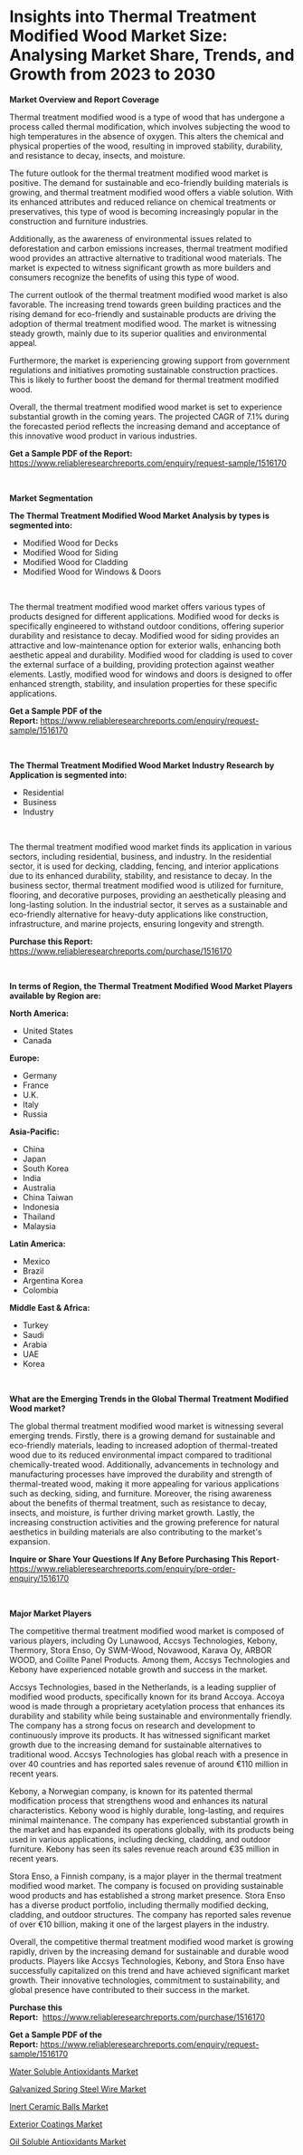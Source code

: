 <p><h1>Insights into Thermal Treatment Modified Wood Market Size: Analysing Market Share, Trends, and Growth from 2023 to 2030</h1></p><p><strong>Market Overview and Report Coverage</strong></p>
<p><p>Thermal treatment modified wood is a type of wood that has undergone a process called thermal modification, which involves subjecting the wood to high temperatures in the absence of oxygen. This alters the chemical and physical properties of the wood, resulting in improved stability, durability, and resistance to decay, insects, and moisture.</p><p>The future outlook for the thermal treatment modified wood market is positive. The demand for sustainable and eco-friendly building materials is growing, and thermal treatment modified wood offers a viable solution. With its enhanced attributes and reduced reliance on chemical treatments or preservatives, this type of wood is becoming increasingly popular in the construction and furniture industries.</p><p>Additionally, as the awareness of environmental issues related to deforestation and carbon emissions increases, thermal treatment modified wood provides an attractive alternative to traditional wood materials. The market is expected to witness significant growth as more builders and consumers recognize the benefits of using this type of wood.</p><p>The current outlook of the thermal treatment modified wood market is also favorable. The increasing trend towards green building practices and the rising demand for eco-friendly and sustainable products are driving the adoption of thermal treatment modified wood. The market is witnessing steady growth, mainly due to its superior qualities and environmental appeal.</p><p>Furthermore, the market is experiencing growing support from government regulations and initiatives promoting sustainable construction practices. This is likely to further boost the demand for thermal treatment modified wood.</p><p>Overall, the thermal treatment modified wood market is set to experience substantial growth in the coming years. The projected CAGR of 7.1% during the forecasted period reflects the increasing demand and acceptance of this innovative wood product in various industries.</p></p>
<p><strong>Get a Sample PDF of the Report:</strong> <a href="https://www.reliableresearchreports.com/enquiry/request-sample/1516170">https://www.reliableresearchreports.com/enquiry/request-sample/1516170</a></p>
<p>&nbsp;</p>
<p><strong>Market Segmentation</strong></p>
<p><strong>The Thermal Treatment Modified Wood Market Analysis by types is segmented into:</strong></p>
<p><ul><li>Modified Wood for Decks</li><li>Modified Wood for Siding</li><li>Modified Wood for Cladding</li><li>Modified Wood for Windows & Doors</li></ul></p>
<p>&nbsp;</p>
<p><p>The thermal treatment modified wood market offers various types of products designed for different applications. Modified wood for decks is specifically engineered to withstand outdoor conditions, offering superior durability and resistance to decay. Modified wood for siding provides an attractive and low-maintenance option for exterior walls, enhancing both aesthetic appeal and durability. Modified wood for cladding is used to cover the external surface of a building, providing protection against weather elements. Lastly, modified wood for windows and doors is designed to offer enhanced strength, stability, and insulation properties for these specific applications.</p></p>
<p><strong>Get a Sample PDF of the Report:</strong>&nbsp;<a href="https://www.reliableresearchreports.com/enquiry/request-sample/1516170">https://www.reliableresearchreports.com/enquiry/request-sample/1516170</a></p>
<p>&nbsp;</p>
<p><strong>The Thermal Treatment Modified Wood Market Industry Research by Application is segmented into:</strong></p>
<p><ul><li>Residential</li><li>Business</li><li>Industry</li></ul></p>
<p>&nbsp;</p>
<p><p>The thermal treatment modified wood market finds its application in various sectors, including residential, business, and industry. In the residential sector, it is used for decking, cladding, fencing, and interior applications due to its enhanced durability, stability, and resistance to decay. In the business sector, thermal treatment modified wood is utilized for furniture, flooring, and decorative purposes, providing an aesthetically pleasing and long-lasting solution. In the industrial sector, it serves as a sustainable and eco-friendly alternative for heavy-duty applications like construction, infrastructure, and marine projects, ensuring longevity and strength.</p></p>
<p><strong>Purchase this Report:</strong>&nbsp; <a href="https://www.reliableresearchreports.com/purchase/1516170">https://www.reliableresearchreports.com/purchase/1516170</a></p>
<p>&nbsp;</p>
<p><strong>In terms of Region, the Thermal Treatment Modified Wood Market Players available by Region are:</strong></p>
<p>
    <p> <strong> North America: </strong>
        <ul>
            <li>United States</li>
            <li>Canada</li>
        </ul>
        </p> 
    <p> <strong> Europe: </strong>
        <ul>
            <li>Germany</li>
            <li>France</li>
            <li>U.K.</li>
            <li>Italy</li>
            <li>Russia</li>
        </ul>
        </p> 
    <p> <strong> Asia-Pacific: </strong>
        <ul>
            <li>China</li>
            <li>Japan</li>
            <li>South Korea</li>
            <li>India</li>
            <li>Australia</li>
            <li>China Taiwan</li>
            <li>Indonesia</li>
            <li>Thailand</li>
            <li>Malaysia</li>
        </ul>
        </p> 
    <p> <strong> Latin America: </strong>
        <ul>
            <li>Mexico</li>
            <li>Brazil</li>
            <li>Argentina Korea</li>
            <li>Colombia</li>
        </ul>
        </p> 
    <p> <strong> Middle East & Africa: </strong>
        <ul>
            <li>Turkey</li>
            <li>Saudi</li>
            <li>Arabia</li>
            <li>UAE</li>
            <li>Korea</li>
        </ul>
    </p>
    </p>
<p>&nbsp;</p>
<p><strong>What are the Emerging Trends in the Global Thermal Treatment Modified Wood market?</strong></p>
<p><p>The global thermal treatment modified wood market is witnessing several emerging trends. Firstly, there is a growing demand for sustainable and eco-friendly materials, leading to increased adoption of thermal-treated wood due to its reduced environmental impact compared to traditional chemically-treated wood. Additionally, advancements in technology and manufacturing processes have improved the durability and strength of thermal-treated wood, making it more appealing for various applications such as decking, siding, and furniture. Moreover, the rising awareness about the benefits of thermal treatment, such as resistance to decay, insects, and moisture, is further driving market growth. Lastly, the increasing construction activities and the growing preference for natural aesthetics in building materials are also contributing to the market's expansion.</p></p>
<p><strong>Inquire or Share Your Questions If Any Before Purchasing This Report</strong>- <a href="https://www.reliableresearchreports.com/enquiry/pre-order-enquiry/1516170">https://www.reliableresearchreports.com/enquiry/pre-order-enquiry/1516170</a></p>
<p>&nbsp;</p>
<p><strong>Major Market Players</strong></p>
<p><p>The competitive thermal treatment modified wood market is composed of various players, including Oy Lunawood, Accsys Technologies, Kebony, Thermory, Stora Enso, Oy SWM-Wood, Novawood, Karava Oy, ARBOR WOOD, and Coillte Panel Products. Among them, Accsys Technologies and Kebony have experienced notable growth and success in the market.</p><p>Accsys Technologies, based in the Netherlands, is a leading supplier of modified wood products, specifically known for its brand Accoya. Accoya wood is made through a proprietary acetylation process that enhances its durability and stability while being sustainable and environmentally friendly. The company has a strong focus on research and development to continuously improve its products. It has witnessed significant market growth due to the increasing demand for sustainable alternatives to traditional wood. Accsys Technologies has global reach with a presence in over 40 countries and has reported sales revenue of around €110 million in recent years.</p><p>Kebony, a Norwegian company, is known for its patented thermal modification process that strengthens wood and enhances its natural characteristics. Kebony wood is highly durable, long-lasting, and requires minimal maintenance. The company has experienced substantial growth in the market and has expanded its operations globally, with its products being used in various applications, including decking, cladding, and outdoor furniture. Kebony has seen its sales revenue reach around €35 million in recent years.</p><p>Stora Enso, a Finnish company, is a major player in the thermal treatment modified wood market. The company is focused on providing sustainable wood products and has established a strong market presence. Stora Enso has a diverse product portfolio, including thermally modified decking, cladding, and outdoor structures. The company has reported sales revenue of over €10 billion, making it one of the largest players in the industry.</p><p>Overall, the competitive thermal treatment modified wood market is growing rapidly, driven by the increasing demand for sustainable and durable wood products. Players like Accsys Technologies, Kebony, and Stora Enso have successfully capitalized on this trend and have achieved significant market growth. Their innovative technologies, commitment to sustainability, and global presence have contributed to their success in the market.</p></p>
<p><strong>Purchase this Report:</strong>&nbsp;&nbsp;<a href="https://www.reliableresearchreports.com/purchase/1516170">https://www.reliableresearchreports.com/purchase/1516170</a></p>
<p></p>
<p><strong>Get a Sample PDF of the Report:</strong>&nbsp;<a href="https://www.reliableresearchreports.com/enquiry/request-sample/1516170">https://www.reliableresearchreports.com/enquiry/request-sample/1516170</a></p>
<p><p><a href="https://medium.com/@germanwolff65/water-soluble-antioxidants-market-competitive-analysis-market-trends-and-forecast-to-2030-795e7961af4c">Water Soluble Antioxidants Market</a></p><p><a href="https://medium.com/@ebbaeffertz1951/galvanized-spring-steel-wire-market-trends-forecast-and-competitive-analysis-to-2030-e77cc34c805b">Galvanized Spring Steel Wire Market</a></p><p><a href="https://medium.com/@alethaebert2013/analyzing-inert-ceramic-balls-market-global-industry-perspective-and-forecast-2023-to-2030-97daea975464">Inert Ceramic Balls Market</a></p><p><a href="https://medium.com/@verlielesch1927/exterior-coatings-market-analysis-its-cagr-market-segmentation-and-global-industry-overview-152d6aaba7c9">Exterior Coatings Market</a></p><p><a href="https://medium.com/@cruzdamore75/oil-soluble-antioxidants-market-analysis-its-cagr-market-segmentation-and-global-industry-650d931e6ddb">Oil Soluble Antioxidants Market</a></p></p>